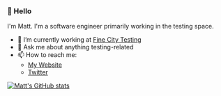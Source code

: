 ### 👋 Hello

I'm Matt. I'm a software engineer primarily working in the testing space.

- 🔭 I’m currently working at [Fine City Testing](https://www.finecitytesting.co.uk)
- 💬 Ask me about anything testing-related
- 📫 How to reach me: 
  - [My Website](https://www.matt-bailey.co.uk)
  - [Twitter](https://twitter.com/mattblankbailey)

[![Matt's GitHub stats](https://github-readme-stats.vercel.app/api?username=Matt-B)](https://github.com/anuraghazra/github-readme-stats)
